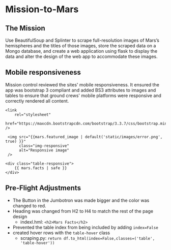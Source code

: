 # Mission-to-Mars
## The Mission
Use BeautifulSoup and Splinter to scrape full-resolution images of Mars’s hemispheres and the titles of those images, store the scraped data on a Mongo database, and create a web application using flask to display the data and alter the design of the web app to accommodate these images.

## Mobile responsiveness
Mission control reviewed the sites' mobile responsiveness. It ensured the app was bootstrap 3 compliant and added BS3 attributes to images and tables to ensure that ground crews' mobile platforms were responsive and correctly rendered all content.

```
<link
    rel="stylesheet"
    href="https://maxcdn.bootstrapcdn.com/bootstrap/3.3.7/css/bootstrap.min.css"
/>

 <img src="{{mars.featured_image | default('static/images/error.png', true) }}"
      class="img-responsive"
      alt="Responsive image"
 />

<div class="table-responsive">
    {{ mars.facts | safe }}
</div>

```

## Pre-Flight Adjustments

* The Button in the Jumbotron was made bigger and the color was changed to red. 
* Heading was changed from H2 to H4 to match the rest of the page design 
    * indexl.hml: `<h2>Mars Facts</h2>`
* Prevented the table index from being included by adding `index=False`
* created hover rows with the `table-hover` class
    * scraping.py: `return df.to_html(index=False,classes=('table', 'table-hover'))`
    